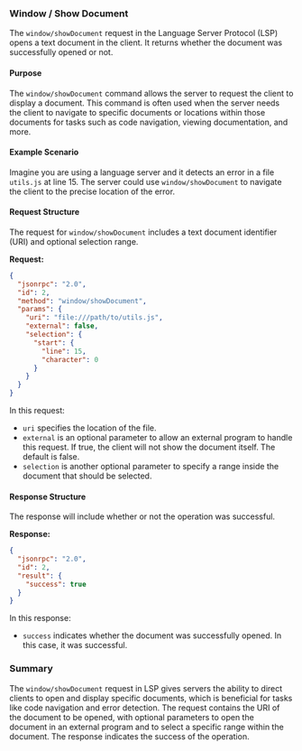 ### Window / Show Document

The `window/showDocument` request in the Language Server Protocol (LSP) opens a text document in the client. It returns whether the document was successfully opened or not. 

#### Purpose

The `window/showDocument` command allows the server to request the client to display a document. This command is often used when the server needs the client to navigate to specific documents or locations within those documents for tasks such as code navigation, viewing documentation, and more.

#### Example Scenario

Imagine you are using a language server and it detects an error in a file `utils.js` at line 15. The server could use `window/showDocument` to navigate the client to the precise location of the error.

#### Request Structure

The request for `window/showDocument` includes a text document identifier (URI) and optional selection range. 

**Request:**

```json
{
  "jsonrpc": "2.0",
  "id": 2,
  "method": "window/showDocument",
  "params": {
    "uri": "file:///path/to/utils.js",
    "external": false,
    "selection": {
      "start": {
        "line": 15,
        "character": 0
      }
    }
  }
}
```

In this request:
- `uri` specifies the location of the file.
- `external` is an optional parameter to allow an external program to handle this request. If true, the client will not show the document itself. The default is false.
- `selection` is another optional parameter to specify a range inside the document that should be selected.

#### Response Structure

The response will include whether or not the operation was successful.

**Response:**

```json
{
  "jsonrpc": "2.0",
  "id": 2,
  "result": {
    "success": true
  }
}
```

In this response:
- `success` indicates whether the document was successfully opened. In this case, it was successful.

### Summary

The `window/showDocument` request in LSP gives servers the ability to direct clients to open and display specific documents, which is beneficial for tasks like code navigation and error detection. The request contains the URI of the document to be opened, with optional parameters to open the document in an external program and to select a specific range within the document. The response indicates the success of the operation.